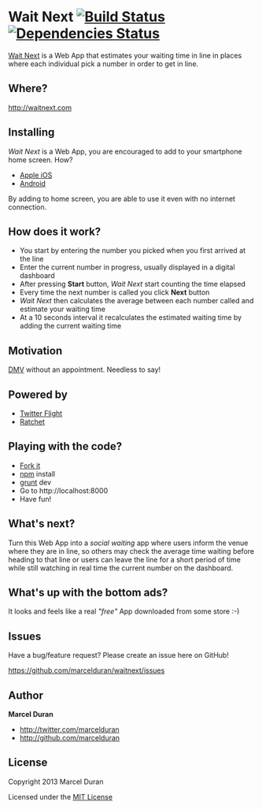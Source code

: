 # Wait Next [![Build Status](https://secure.travis-ci.org/marcelduran/waitnext.png?branch=master)](http://travis-ci.org/marcelduran/waitnext) [![Dependencies Status](https://david-dm.org/marcelduran/waitnext.png)](https://david-dm.org/marcelduran/waitnext)

[Wait Next](http://waitnext.com) is a Web App that estimates your waiting time in line in places where each individual pick a number in order to get in line.

## Where?

http://waitnext.com

## Installing

*Wait Next* is a Web App, you are encouraged to add to your smartphone home screen. How?

* [Apple iOS](http://www.apple.com/ios/add-to-home-screen/)
* [Android](http://www.androidcentral.com/how-add-and-arrange-home-screens-galaxy-s3)

By adding to home screen, you are able to use it even with no internet connection.

## How does it work?

* You start by entering the number you picked when you first arrived at the line
* Enter the current number in progress, usually displayed in a digital dashboard
* After pressing **Start** button, *Wait Next* start counting the time elapsed
* Every time the next number is called you click **Next** button
* *Wait Next* then calculates the average between each number called and estimate your waiting time
* At a 10 seconds interval it recalculates the estimated waiting time by adding the current waiting time

## Motivation

[DMV](http://dmv.ca.gov) without an appointment. Needless to say!

## Powered by

* [Twitter Flight](http://twitter.github.com/flight)
* [Ratchet](http://maker.github.com/ratchet)

## Playing with the code?

* [Fork it](http://github.com/marcelduran/waitnext)
* [npm](https://npmjs.org/) install
* [grunt](http://gruntjs.com/) dev
* Go to http://localhost:8000
* Have fun!

## What's next?

Turn this Web App into a *social waiting* app where users inform the venue where they are in line, so others may check the average time waiting before heading to that line or users can leave the line for a short period of time while still watching in real time the current number on the dashboard.

## What's up with the bottom ads?

It looks and feels like a real *"free"* App downloaded from some store :-)

## Issues

Have a bug/feature request? Please create an issue here on GitHub!

https://github.com/marcelduran/waitnext/issues

## Author

**Marcel Duran**

+ http://twitter.com/marcelduran
+ http://github.com/marcelduran

## License

Copyright 2013 Marcel Duran

Licensed under the [MIT License](http://github.com/marcelduran/waitnext/raw/master/LICENSE)
